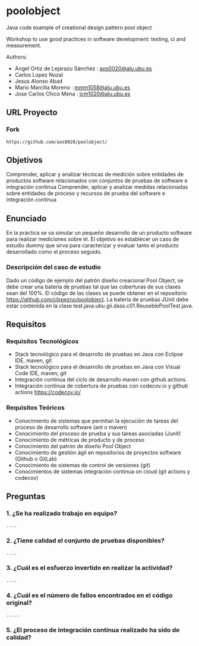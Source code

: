 poolobject
==========


Java code example of creational design pattern pool object

Workshop to use good practices in software development: testing, ci and measurement.

Authors:
- Ángel Ortiz de Lejarazu Sánchez : aos0020@alu.ubu.es
- Carlos Lopez Nozal
- Jesus Alonso Abad
- Mario Marcilla Moreno : mmm1058@alu.ubu.es
- Jose Carlos Chico Mena : jcm1020@alu.ubu.es

## URL Proyecto
### Fork
	https://github.com/aos0020/poolobject/
 
## Objetivos
Comprender, aplicar y analizar técnicas de medición sobre entidades de productos software relacionados con conjuntos de pruebas de software e integración continua
Comprender, aplicar y analizar medidas relacionadas sobre entidades de proceso y recursos de prueba del software e integración continua

## Enunciado
En la práctica se va simular un pequeño desarrollo de un producto software para realizar mediciones sobre él. 
El objetivo es establecer un caso de estudio dummy que sirva para caracterizar y evaluar tanto el producto desarrollado como el proceso seguido.

### Descripción del caso de estudio
Dado un código de ejemplo del patrón diseño creacional Pool Object, se debe crear una batería de pruebas tal que las coberturas de sus clases sean del 100%. 
El código de las clases se puede obtener en el repositorio https://github.com/clopezno/poolobject. La batería de pruebas JUnit debe estar contenida en la clase 
test.java.ubu.gii.dass.c01.ReuseblePoolTest.java.

## Requisitos

### Requisitos Tecnológicos
- Stack tecnológico para el desarrollo de pruebas en Java con Eclipse IDE, maven, git
- Stack tecnológico para el desarrollo de pruebas en Java con Visual Code IDE, maven, git
- Integración continua del ciclo de desarrollo maven con github actions.
- Integración continua de cobertura de pruebas con codecov.io y github actions https://codecov.io/

### Requisitos Teóricos
- Conocimiento de sistemas que permitan la ejecución de tareas del proceso de desarrollo software (ant o maven)
- Conocimiento del proceso de prueba y sus tareas asociadas (Junit)
- Conocimiento de métricas de producto y de proceso
- Conocimiento del patrón de diseño Pool Object
- Conocimiento de gestión ágil en repositorios de proyectos software (Github o GitLab)
- Conocimiento de sistemas de control de versiones (git)
- Conocimientos de sistemas integración continua on cloud (git actions y codecov)


## Preguntas

### 1. ¿Se ha realizado trabajo en equipo?
	....

### 2. ¿Tiene calidad el conjunto de pruebas disponibles?
	....

### 3. ¿Cuál es el esfuerzo invertido en realizar la actividad?
	....

### 4. ¿Cuál es el número de fallos encontrados en el código original?
	.....

### 5. ¿El proceso de integración continua realizado ha sido de calidad?

